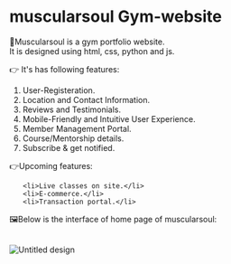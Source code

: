 # muscularsoul Gym-website
&#128170;Muscularsoul is a gym portfolio website. <br>
It is designed using html, css, python and js.

<span>&#128073;</span> It's has following features:<br>
<ol>
  <li>User-Registeration.</li>
    <li>Location and Contact Information.</li>
    <li>Reviews and Testimonials.</li>
    <li>Mobile-Friendly and Intuitive User Experience.</li>
    <li>Member Management Portal.</li>
      <li>Course/Mentorship details.</li>
    <li> Subscribe & get notified.</li>
  </ol>
<span>&#128073;</span>Upcoming features:

<ol start="8">

    <li>Live classes on site.</li>
    <li>E-commerce.</li>
    <li>Transaction portal.</li>
  </ol>
&#128444;Below is the interface of home page of muscularsoul:<br><br>

![Untitled design](https://user-images.githubusercontent.com/100217037/217255051-474acea9-5c2f-4c25-b3bc-c6914d591af1.jpg)
